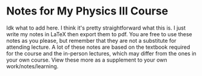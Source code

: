 # Notes for My Physics III Course
Idk what to add here. I think it's pretty straightforward what this is. I just write my notes in LaTeX then export them to pdf. You are free to use these notes as you please, but remember that they are not a substitute for attending lecture. A lot of these notes are based on the textbook required for the course and the in-person lectures, which may differ from the ones in your own course. View these more as a supplement to your own work/notes/learning.
